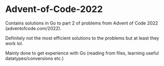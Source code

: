 # Advent-of-Code-2022
Contains solutions in Go to part 2 of problems from Advent of Code 2022 (adventofcode.com/2022).

Definitely not the most efficient solutions to the problems but at least they work lol.

Mainly done to get experience with Go (reading from files, learning useful datatypes/conversions etc.)
